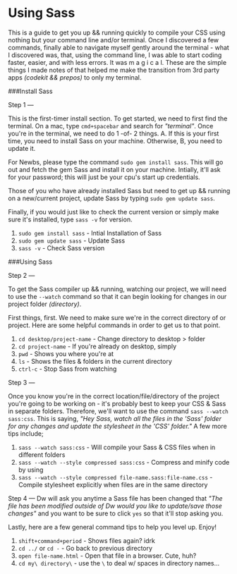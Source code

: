 # Using Sass
This is a guide to get you up && running quickly to compile your CSS using nothing but your command line and/or terminal. Once I discovered a few commands, finally able to navigate myself gently around the terminal - what I discovered was, that, using the command line, I was able to start coding faster, easier, and with less errors. It was m a g i c a l. These are the simple things I made notes of that helped me make the transition from 3rd party apps _(codekit && prepos)_ to only my terminal.

###Install Sass

Step 1 —

This is the first-timer install section. To get started, we need to first find the terminal. On a mac, type ```cmd+spacebar``` and search for _"terminal"_. Once you're in the terminal, we need to do 1 -of- 2 things. A. If this is your first time, you need to install Sass on your machine. Otherwise, B, you need to update it.

For Newbs, please type the command ```sudo gem install sass```. This will go out and fetch the gem Sass and install it on your machine. Intially, it'll ask for your password; this will just be your cpu's start up credentials.

Those of you who have already installed Sass but need to get up && running on a new/current project, update Sass by typing ```sudo gem update sass```.

Finally, if you would just like to check the current version or simply make sure it's installed, type ```sass -v``` for version.

1. ```sudo gem install sass``` - Intial Installation of Sass 
2. ```sudo gem update sass``` - Update Sass 
3. ```sass -v``` - Check Sass version


###Using Sass

Step 2 —

To get the Sass compiler up && running, watching our project, we will need to use the ```--watch``` command so that it can begin looking for changes in our project folder _(directory)_.

First things, first. We need to make sure we're in the correct directory of or project. Here are some helpful commands in order to get us to that point.

1. ```cd desktop/project-name``` - Change directory to desktop > folder
2. ```cd project-name``` - If you're already on desktop, simply
3. ```pwd``` - Shows you where you're at
4. ```ls``` - Shows the files & folders in the current directory
5. ```ctrl-c``` - Stop Sass from watching


Step 3 —

Once you know you're in the correct location/file/directory of the project you're going to be working on - it's probably best to keep your CSS & Sass in separate folders. Therefore, we'll want to use the command ```sass --watch sass:css```. This is saying, _"Hey Sass, watch all the files in the 'Sass' folder for any changes and update the stylesheet in the 'CSS' folder."_ A few more tips include;

1. ```sass --watch sass:css``` - Will compile your Sass & CSS files when in different folders 
2. ```sass --watch --style compressed sass:css``` - Compress and minify code by using 
3. ```sass --watch --style compressed file-name.sass:file-name.css``` - Compile stylesheet explicitly when files are in the same directory

Step 4 —
Dw will ask you anytime a Sass file has been changed that _"The file has been modified outside of Dw would you like to update/save those changes"_ and you want to be sure to click ```yes``` so that it'll stop asking you.

Lastly, here are a few general command tips to help you level up. Enjoy!

1. ```shift+command+period``` - Shows files again? idrk
2. ```cd ../``` or ```cd -``` - Go back to previous directory
3. ```open file-name.html``` - Open that file in a browser. Cute, huh?
3. ```cd my\ directory\``` - use the ```\``` to deal w/ spaces in directory names...